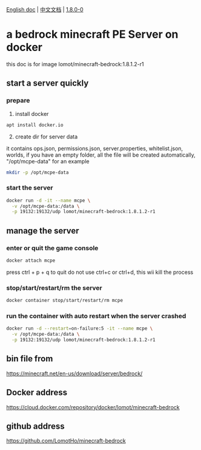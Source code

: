 [English doc](https://github.com/LomotHo/minecraft-bedrock) | [中文文档](https://github.com/LomotHo/minecraft-bedrock/blob/master/readme_zh.md) | [1.8.0-0](https://github.com/LomotHo/minecraft-bedrock/blob/master/doc/zh/readme_1.8.0-0.md)

# a bedrock minecraft PE Server on docker
this doc is for image lomot/minecraft-bedrock:1.8.1.2-r1

## start a server quickly
### prepare
 1. install docker

```bash
apt install docker.io
```

 2. create dir for server data

it contains ops.json, permissions.json, server.properties, whitelist.json, worlds, if you have an empty folder, all the file will be created automatically, "/opt/mcpe-data" for an example
```bash
mkdir -p /opt/mcpe-data
```

### start the server
```bash
docker run -d -it --name mcpe \
  -v /opt/mcpe-data:/data \
  -p 19132:19132/udp lomot/minecraft-bedrock:1.8.1.2-r1
```

## manage the server
### enter or quit the game console
```bash
docker attach mcpe
```
press ctrl + p + q to quit
do not use ctrl+c or ctrl+d, this wii kill the process

### stop/start/restart/rm the server 
```bash
docker container stop/start/restart/rm mcpe
```

### run the container with auto restart when the server crashed
```bash
docker run -d --restart=on-failure:5 -it --name mcpe \
  -v /opt/mcpe-data:/data \
  -p 19132:19132/udp lomot/minecraft-bedrock:1.8.1.2-r1
```

## bin file from 
https://minecraft.net/en-us/download/server/bedrock/

## Docker address
https://cloud.docker.com/repository/docker/lomot/minecraft-bedrock

## github address
https://github.com/LomotHo/minecraft-bedrock
